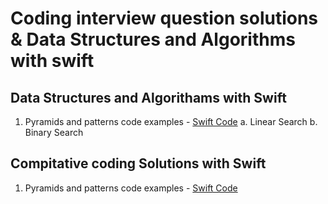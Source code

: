 # Coding interview question solutions & Data Structures and Algorithms with swift

## Data Structures and Algorithams with Swift
1. Pyramids and patterns code examples - [Swift Code](https://github.com/RajeshkumarGA/Compitative-coding-and-DS-algorithms-with-Swift-/blob/main/Searching%20Algorithams%20.playground/Contents.swift)
       a. Linear Search
       b. Binary Search

## Compitative coding Solutions with Swift

1. Pyramids and patterns code examples - [Swift Code](https://github.com/RajeshkumarGA/Compitative-coding-and-DS-algorithms-with-Swift-/blob/main/Pyramids%20and%20Pattrens.playground/Contents.swift)



